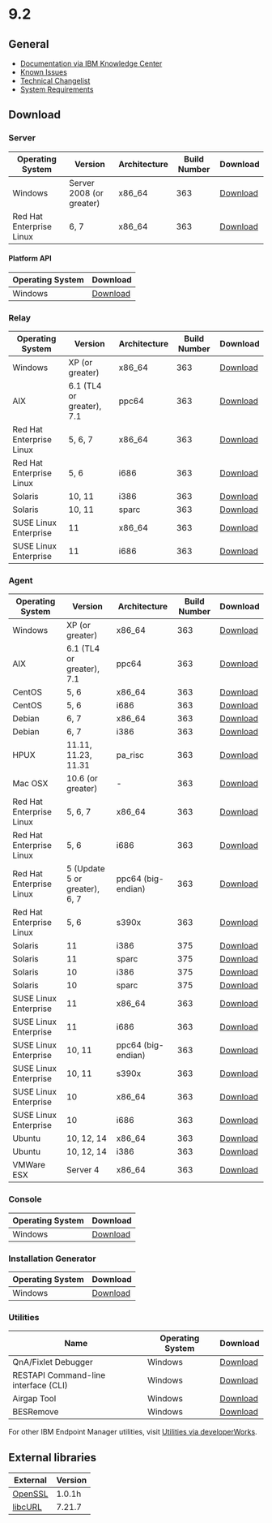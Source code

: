# 9.2

## General
* [Documentation via IBM Knowledge Center](https://www-01.ibm.com/support/knowledgecenter/SS63NW_9.2.0/com.ibm.tivoli.tem.doc_9.2/welcome/IEM92_landing.html)
* [Known Issues](https://www-01.ibm.com/support/docview.wss?uid=swg21687166)
* [Technical Changelist](https://support.bigfix.com/bes/changes/fullchangelist-92.txt)
* [System Requirements](https://www-01.ibm.com/support/docview.wss?rs=1015&uid=swg21684809)

## Download

### Server
| Operating System | Version | Architecture | Build Number | Download |
| ---------------- | ------- | ------------ | ------------ | -------- |
| Windows | Server 2008 (or greater) | x86_64 | 363 | [Download](http://software.bigfix.com/download/bes/92/BigFix-BES-Server-9.2.0.363.exe) |
| Red Hat Enterprise Linux | 6, 7 | x86_64 | 363 | [Download](http://software.bigfix.com/download/bes/92/ServerInstaller_9.2.0.363-rhe6.x86_64.tgz) |

#### Platform API
| Operating System | Download |
| ---------------- | -------- |
| Windows | [Download](http://software.bigfix.com/download/bes/92/BigFix-BES-ServerAPI-9.2.0.363.exe) |

### Relay
| Operating System | Version | Architecture | Build Number | Download |
| ---------------- | ------- | ------------ | ------------ | -------- |
| Windows | XP (or greater) | x86_64 | 363 | [Download](http://software.bigfix.com/download/bes/92/BigFix-BES-Relay-9.2.0.363.exe) |
| AIX | 6.1 (TL4 or greater), 7.1 | ppc64 | 363 | [Download](http://software.bigfix.com/download/bes/92/BESRelay-9.2.0.363.ppc64_aix61.pkg) |
| Red Hat Enterprise Linux | 5, 6, 7 | x86_64 | 363 | [Download](http://software.bigfix.com/download/bes/92/BESRelay-9.2.0.363-rhe5.x86_64.rpm) |
| Red Hat Enterprise Linux | 5, 6 | i686 | 363 | [Download](http://software.bigfix.com/download/bes/92/BESRelay-9.2.0.363-rhe5.i686.rpm) |
| Solaris | 10, 11 | i386 | 363 | [Download](http://software.bigfix.com/download/bes/92/BESRelay-9.2.0.375.x86_sol10.pkg) |
| Solaris | 10, 11 | sparc | 363 | [Download](http://software.bigfix.com/download/bes/92/BESRelay-9.2.0.375.sparc_sol10.pkg) |
| SUSE Linux Enterprise | 11 | x86_64 | 363 | [Download](http://software.bigfix.com/download/bes/92/BESRelay-9.2.0.363-sle11.x86_64.rpm) |
| SUSE Linux Enterprise | 11 | i686 | 363 | [Download](http://software.bigfix.com/download/bes/92/BESRelay-9.2.0.363-sle11.i686.rpm) |

### Agent
| Operating System | Version | Architecture | Build Number | Download |
| ---------------- | ------- | ------------ | ------------ | -------- |
| Windows | XP (or greater) | x86_64 | 363 | [Download](http://software.bigfix.com/download/bes/92/BigFix-BES-Client-9.2.0.363.exe) |
| AIX | 6.1 (TL4 or greater), 7.1 | ppc64 | 363 | [Download](http://software.bigfix.com/download/bes/92/BESAgent-9.2.0.363.ppc64_aix61.pkg) |
| CentOS | 5, 6 | x86_64 | 363 | [Download](http://software.bigfix.com/download/bes/92/BESAgent-9.2.0.363-rhe5.x86_64.rpm) |
| CentOS | 5, 6 | i686 | 363 | [Download](http://software.bigfix.com/download/bes/92/BESAgent-9.2.0.363-rhe5.i686.rpm) |
| Debian | 6, 7 | x86_64 | 363 | [Download](http://software.bigfix.com/download/bes/92/BESAgent-9.2.0.363-debian6.amd64.deb) |
| Debian | 6, 7 | i386 | 363 | [Download](http://software.bigfix.com/download/bes/92/BESAgent-9.2.0.363-debian6.i386.deb) |
| HPUX | 11.11, 11.23, 11.31 | pa_risc | 363 | [Download](http://software.bigfix.com/download/bes/92/BESAgent-9.2.0.363.pa_risc_hpux1111.depot) |
| Mac OSX | 10.6 (or greater) | - | 363 | [Download](http://software.bigfix.com/download/bes/92/BESAgent-9.2.0.363-BigFix_MacOSX10.6.pkg) |
| Red Hat Enterprise Linux | 5, 6, 7 | x86_64 | 363 | [Download](http://software.bigfix.com/download/bes/92/BESAgent-9.2.0.363-rhe5.x86_64.rpm) |
| Red Hat Enterprise Linux | 5, 6 | i686 | 363 | [Download](http://software.bigfix.com/download/bes/91/BESAgent-9.2.0.363-rhe5.i686.rpm) |
| Red Hat Enterprise Linux | 5 (Update 5 or greater), 6, 7 | ppc64 (big-endian) | 363 | [Download](http://software.bigfix.com/download/bes/92/BESAgent-9.2.0.363-rhe5.ppc64.rpm) |
| Red Hat Enterprise Linux | 5, 6 | s390x | 363 | [Download](http://software.bigfix.com/download/bes/92/BESAgent-9.2.0.363-rhe5.s390x.rpm) |
| Solaris | 11 | i386 | 375 | [Download](http://software.bigfix.com/download/bes/92/BESAgent-9.2.0.375.x86_sol11.pkg) |
| Solaris | 11 | sparc | 375 | [Download](http://software.bigfix.com/download/bes/92/BESAgent-9.2.0.375.sparc_sol11.pkg) |
| Solaris | 10 | i386 | 375 | [Download](http://software.bigfix.com/download/bes/92/BESAgent-9.2.0.375.x86_sol10.pkg) |
| Solaris | 10 | sparc | 375 | [Download](http://software.bigfix.com/download/bes/92/BESAgent-9.2.0.375.sparc_sol10.pkg) |
| SUSE Linux Enterprise | 11 | x86_64 | 363 | [Download](http://software.bigfix.com/download/bes/92/BESAgent-9.2.0.363-sle11.x86_64.rpm) |
| SUSE Linux Enterprise | 11 | i686 | 363 | [Download](http://software.bigfix.com/download/bes/92/BESAgent-9.2.0.363-sle11.i686.rpm) |
| SUSE Linux Enterprise | 10, 11 | ppc64 (big-endian) | 363 | [Download](http://software.bigfix.com/download/bes/92/BESAgent-9.2.0.363-sle10.ppc64.rpm) |
| SUSE Linux Enterprise | 10, 11 | s390x | 363 | [Download](http://software.bigfix.com/download/bes/92/BESAgent-9.2.0.363-sle10.s390x.rpm) |
| SUSE Linux Enterprise | 10 | x86_64 | 363 | [Download](http://software.bigfix.com/download/bes/92/BESAgent-9.2.0.363-sle9.x86_64.rpm) |
| SUSE Linux Enterprise | 10 | i686 | 363 | [Download](http://software.bigfix.com/download/bes/92/BESAgent-9.2.0.363-sle10.i686.rpm) |
| Ubuntu | 10, 12, 14 | x86_64 | 363 | [Download](http://software.bigfix.com/download/bes/92/BESAgent-9.2.0.363-ubuntu10.amd64.deb) |
| Ubuntu | 10, 12, 14 | i386 | 363 | [Download](http://software.bigfix.com/download/bes/92/BESAgent-9.2.0.363-ubuntu10.i386.deb) | 
| VMWare ESX | Server 4 | x86_64 | 363 | [Download](http://software.bigfix.com/download/bes/92/BESAgent-9.2.0.363-rhe5.x86_64.rpm) |

### Console
| Operating System | Download |
| ---------------- | -------- |
| Windows | [Download](http://software.bigfix.com/download/bes/92/BigFix-BES-Console-9.2.0.363.exe) |

### Installation Generator
| Operating System | Download |
| ---------------- | -------- |
| Windows | [Download](http://software.bigfix.com/download/bes/92/BigFix-BES-9.2.0.363.exe) |

### Utilities
| Name | Operating System | Download |
| ---- | ---------------- | -------- |
| QnA/Fixlet Debugger | Windows | [Download](http://software.bigfix.com/download/bes/92/util/QNA9.2.0.363.zip) |
| RESTAPI Command-line interface (CLI) | Windows | [Download](http://software.bigfix.com/download/bes/92/util/IEMCLI9.2.0.363.zip) |
| Airgap Tool | Windows | [Download](http://software.bigfix.com/download/bes/92/util/BESAirgapTool9.2.0.363.zip) |
| BESRemove | Windows | [Download](http://software.bigfix.com/download/bes/92/util/BESRemove9.2.0.363.exe) |

For other IBM Endpoint Manager utilities, visit [Utilities via developerWorks](https://www.ibm.com/developerworks/community/wikis/home?lang=en#!/wiki/Tivoli%20Endpoint%20Manager/page/Utilities).

## External libraries
| External | Version |
| -------- | ------- |
| [OpenSSL](https://www.openssl.org) | 1.0.1h  |
| [libcURL](http://curl.haxx.se/libcurl/) | 7.21.7  |
